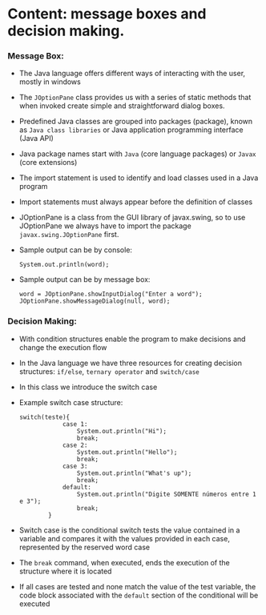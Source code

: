 # Content: message boxes and decision making.

### Message Box:

- The Java language offers different ways of interacting with the user, mostly in windows

- The `JOptionPane` class provides us with a series of static methods that when invoked create simple and straightforward dialog boxes.

- Predefined Java classes are grouped into packages (package), known as `Java class libraries` or Java application programming interface (Java API)

- Java package names start with `Java` (core language packages) or `Javax` (core extensions)

- The import statement is used to identify and load classes used in a Java program

- Import statements must always appear before the definition of classes

- JOptionPane is a class from the GUI library of javax.swing, so to use JOptionPane we always have to import the package `javax.swing.JOptionPane` first.

- Sample output can be by console:
  
      System.out.println(word);
    
- Sample output can be by message box:
    
      word = JOptionPane.showInputDialog("Enter a word");
      JOptionPane.showMessageDialog(null, word);

### Decision Making:

- With condition structures enable the program to make decisions and change the execution flow

- In the Java language we have three resources for creating decision structures: `if/else`, `ternary operator` and `switch/case`

- In this class we introduce the switch case

- Example switch case structure: 

      switch(teste){
                  case 1:
                      System.out.println("Hi");
                      break;
                  case 2:
                      System.out.println("Hello");
                      break;
                  case 3:
                      System.out.println("What's up");
                      break;
                  default:
                      System.out.println("Digite SOMENTE números entre 1 e 3");
                      break;
              }

- Switch case is the conditional switch tests the value contained in a variable and compares it with the values provided in each case, represented by the reserved word case
    
- The `break` command, when executed, ends the execution of the structure where it is located
    
- If all cases are tested and none match the value of the test variable, the code block associated with the `default` section of the conditional will be executed
    
    
